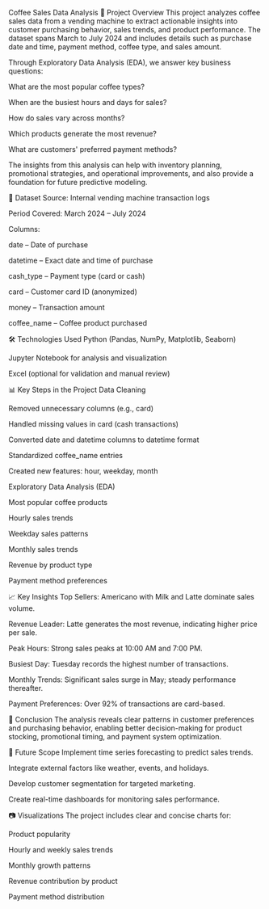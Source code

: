  Coffee Sales Data Analysis
📌 Project Overview
This project analyzes coffee sales data from a vending machine to extract actionable insights into customer purchasing behavior, sales trends, and product performance. The dataset spans March to July 2024 and includes details such as purchase date and time, payment method, coffee type, and sales amount.

Through Exploratory Data Analysis (EDA), we answer key business questions:

What are the most popular coffee types?

When are the busiest hours and days for sales?

How do sales vary across months?

Which products generate the most revenue?

What are customers' preferred payment methods?

The insights from this analysis can help with inventory planning, promotional strategies, and operational improvements, and also provide a foundation for future predictive modeling.

📂 Dataset
Source: Internal vending machine transaction logs

Period Covered: March 2024 – July 2024

Columns:

date – Date of purchase

datetime – Exact date and time of purchase

cash_type – Payment type (card or cash)

card – Customer card ID (anonymized)

money – Transaction amount

coffee_name – Coffee product purchased

🛠️ Technologies Used
Python (Pandas, NumPy, Matplotlib, Seaborn)

Jupyter Notebook for analysis and visualization

Excel (optional for validation and manual review)

📊 Key Steps in the Project
Data Cleaning

Removed unnecessary columns (e.g., card)

Handled missing values in card (cash transactions)

Converted date and datetime columns to datetime format

Standardized coffee_name entries

Created new features: hour, weekday, month

Exploratory Data Analysis (EDA)

Most popular coffee products

Hourly sales trends

Weekday sales patterns

Monthly sales trends

Revenue by product type

Payment method preferences

📈 Key Insights
Top Sellers: Americano with Milk and Latte dominate sales volume.

Revenue Leader: Latte generates the most revenue, indicating higher price per sale.

Peak Hours: Strong sales peaks at 10:00 AM and 7:00 PM.

Busiest Day: Tuesday records the highest number of transactions.

Monthly Trends: Significant sales surge in May; steady performance thereafter.

Payment Preferences: Over 92% of transactions are card-based.

📌 Conclusion
The analysis reveals clear patterns in customer preferences and purchasing behavior, enabling better decision-making for product stocking, promotional timing, and payment system optimization.

🔮 Future Scope
Implement time series forecasting to predict sales trends.

Integrate external factors like weather, events, and holidays.

Develop customer segmentation for targeted marketing.

Create real-time dashboards for monitoring sales performance.

📷 Visualizations
The project includes clear and concise charts for:

Product popularity

Hourly and weekly sales trends

Monthly growth patterns

Revenue contribution by product

Payment method distribution
